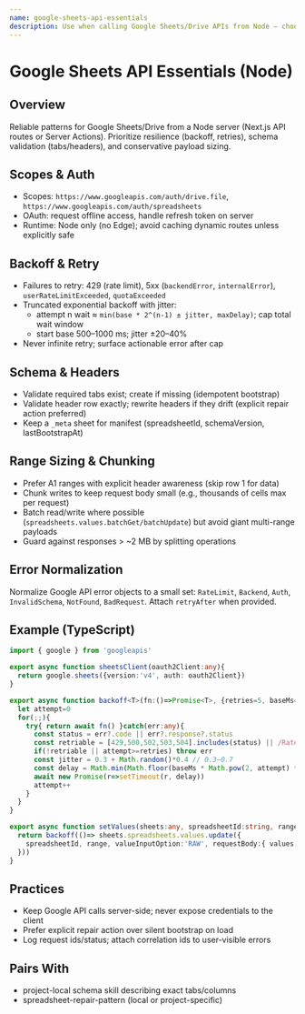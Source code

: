 ```yaml
---
name: google-sheets-api-essentials
description: Use when calling Google Sheets/Drive APIs from Node — chooses scopes, enforces truncated exponential backoff for 429/5xx, validates headers/tabs, sizes ranges conservatively, and chunks reads/writes to avoid payload and quota limits; server-only (no Edge).
---
```


# Google Sheets API Essentials (Node)

## Overview
Reliable patterns for Google Sheets/Drive from a Node server (Next.js API routes or Server Actions). Prioritize resilience (backoff, retries), schema validation (tabs/headers), and conservative payload sizing.

## Scopes & Auth
- Scopes: `https://www.googleapis.com/auth/drive.file`, `https://www.googleapis.com/auth/spreadsheets`
- OAuth: request offline access, handle refresh token on server
- Runtime: Node only (no Edge); avoid caching dynamic routes unless explicitly safe

## Backoff & Retry
- Failures to retry: 429 (rate limit), 5xx (`backendError`, `internalError`), `userRateLimitExceeded`, `quotaExceeded`
- Truncated exponential backoff with jitter:
  - attempt n wait ≈ `min(base * 2^(n-1) ± jitter, maxDelay)`; cap total wait window
  - start base 500–1000 ms; jitter ±20–40%
- Never infinite retry; surface actionable error after cap

## Schema & Headers
- Validate required tabs exist; create if missing (idempotent bootstrap)
- Validate header row exactly; rewrite headers if they drift (explicit repair action preferred)
- Keep a `_meta` sheet for manifest (spreadsheetId, schemaVersion, lastBootstrapAt)

## Range Sizing & Chunking
- Prefer A1 ranges with explicit header awareness (skip row 1 for data)
- Chunk writes to keep request body small (e.g., thousands of cells max per request)
- Batch read/write where possible (`spreadsheets.values.batchGet/batchUpdate`) but avoid giant multi-range payloads
- Guard against responses > ~2 MB by splitting operations

## Error Normalization
Normalize Google API error objects to a small set: `RateLimit`, `Backend`, `Auth`, `InvalidSchema`, `NotFound`, `BadRequest`. Attach `retryAfter` when provided.

## Example (TypeScript)
```ts
import { google } from 'googleapis'

export async function sheetsClient(oauth2Client:any){
  return google.sheets({version:'v4', auth: oauth2Client})
}

export async function backoff<T>(fn:()=>Promise<T>, {retries=5, baseMs=800, maxMs=5000}={}){
  let attempt=0
  for(;;){
    try{ return await fn() }catch(err:any){
      const status = err?.code || err?.response?.status
      const retriable = [429,500,502,503,504].includes(status) || /RateLimit|quotaExceeded|backendError|internalError/i.test(String(err?.message))
      if(!retriable || attempt>=retries) throw err
      const jitter = 0.3 + Math.random()*0.4 // 0.3–0.7
      const delay = Math.min(Math.floor(baseMs * Math.pow(2, attempt) * jitter), maxMs)
      await new Promise(r=>setTimeout(r, delay))
      attempt++
    }
  }
}

export async function setValues(sheets:any, spreadsheetId:string, range:string, values:any[][]){
  return backoff(()=> sheets.spreadsheets.values.update({
    spreadsheetId, range, valueInputOption:'RAW', requestBody:{ values }
  }))
}
```

## Practices
- Keep Google API calls server-side; never expose credentials to the client
- Prefer explicit repair action over silent bootstrap on load
- Log request ids/status; attach correlation ids to user-visible errors

## Pairs With
- project-local schema skill describing exact tabs/columns
- spreadsheet-repair-pattern (local or project-specific)

